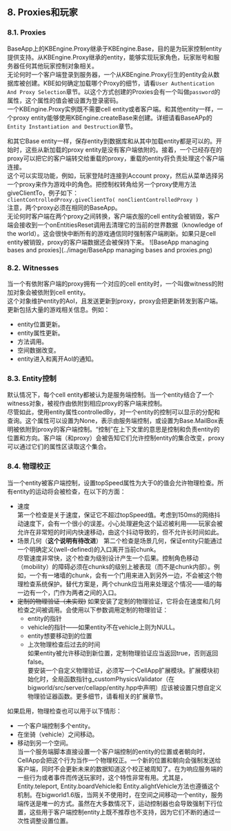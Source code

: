 ## 8. Proxies和玩家

### 8.1. Proxies
BaseApp上的KBEngine.Proxy继承于KBEngine.Base，目的是为玩家控制entity提供支持。从KBEngine.Proxy继承的entity，能够实现玩家角色，玩家账号和服务器任何其他玩家控制对象相关。  
无论何时一个客户端登录到服务器，一个从KBEngine.Proxy衍生的entity会从数据库被创建。KBE如何确定加载哪个Proxy的细节，请看`User Authentication And Proxy Selection`章节。以这个方式创建的Proxies会有一个叫做`password`的属性，这个属性的值会被设置为登录密码。  
一个KBEngine.Proxy实例既不需要cell entity或者客户端。和其他entity一样，一个proxy entity能够使用KBEngine.createBase来创建。详细请看BaseAPp的`Entity Instantiation and Destruction`章节。  

和其它Base entity一样，保存entity到数据库和从其中加载entity都是可以的。开始时，这些从新加载的proxy entity是没有客户端依附的。接着，一个已经存在的proxy可以把它的客户端转交给重载的proxy，重载的entity将负责处理这个客户端连接。  
这个可以实现功能，例如，玩家登陆时连接到Account proxy，然后从菜单选择另一个proxy来作为游戏中的角色。把控制权转角给另一个proxy使用方法giveClientTo，例子如下：  
`clientControlledProxy.giveClientTo( nonClientControlledProxy )`  
注意，两个proxy必须在相同的BaseApp。   
无论何时客户端在两个proxy之间转换，客户端衣服的cell entity会被销毁，客户端会接收到一个onEntitiesReset调用去清理它的当前的世界数据（knowledge of the world）。这会很快中断所有的游戏通信同时强制客户端刷新。如果只是cell entity被销毁，proxy的客户端数据还会被保持下来。
![BaseApp managing bases and proxies](../image/BaseApp managing bases and proxies.png)

### 8.2. Witnesses
当一个有依附客户端的proxy拥有一个对应的cell entity时，一个叫做witness的附加对象会被依附到cell entity。  
这个对象维护entity的AoI，且发送更新到proxy，proxy会把更新转发到客户端。  
更新包括大量的游戏相关信息。例如：  

* entity位置更新。  
* entity属性更新。
* 方法调用。
* 空间数据改变。
* entity进入和离开AoI的通知。

### 8.3. Entity控制
默认情况下，每个cell entity都被认为是服务端控制。当一个entity结合了一个witness对象，被视作由依附到相应proxy的客户端来控制。  
尽管如此，使用entity属性controlledBy，对一个entity的控制可以显示的分配和查询。这个属性可以设置为None，表示由服务端控制，或设置为Base.MailBox表明被依附到proxy的客户端控制。“控制”在上下文里的意思是控制和负责entity的位置和方向。客户端（和proxy）会被告知它们允许控制entity的集合改变，proxy可以通过它们的属性区读取这个集合。

### 8.4. 物理校正
当一个entity被客户端控制，设置topSpeed属性为大于0的值会允许物理检查。所有entity的运动将会被检查，在以下的方面：  

* 速度  
第一个检查是关于速度，保证它不超过topSpeed值。考虑到150ms的网络抖动速度下，会有一个很小的误差。小心处理避免这个延迟被利用——玩家会被允许在非常短的时间内快速移动，由这个抖动导致的，但不允许长时间如此。  
* 场景几何（**这个说明有待改进**）
第二个检查是场景几何，保证entity只能通过一个明确定义(well-defined)的入口离开当前chunk。  
尽管速度非常快，这个检查为级别设计产生一个后果。控制角色移动（mobility）的障碍必须在chunks的级别上被表现（而不是chunk内部）。例如，一个有一堵墙的chunk，会有一个门用来进入到另外一边，不会被这个物理检查系统保护。替代方案是，两个chunk应当用来处理这个情况——墙的每一边有一个，门作为两者之间的入口。  
* ~~定制的物理验证（未实现)~~
如果安装了定制的物理验证，它将会在速度和几何检查之间被调用。会使用以下参数调用定制的物理验证：  
	* entity的指针
	* vehicle的指针——如果entity不在vehicle上则为NULL。
	* entity想要移动到的位置
	* 上次物理检查后过去的时间  
如果entity被允许移动到新位置，定制物理验证应当返回true，否则返回false。  
要安装一个自定义物理验证，必须写一个CellApp扩展模块。扩展模块初始化时，全局函数指针g_customPhysicsValidator（在bigworld/src/server/cellapp/entity.hpp中声明）应该被设置只想自定义物理验证器函数。更多细节，请看相关的扩展章节。  

如果启用，物理检查也可以用于以下情形：  

* 一个客户端控制多个entity。  
* 在坐骑（vehicle）之间移动。
* 移动到另一个空间。  
当一个服务端脚本直接设置一个客户端控制的entity的位置或者朝向时，CellApp会把这个行为当作一个物理校正。一个新的位置和朝向会强制发送给客户端，同时不会更新未来的数据知道这个校正被周知了。在为响应服务端的一些行为或者事件而传送玩家时，这个特性非常有用。尤其是，Entity.teleport, Entity.boardVehicle和 Entity.alightVehicle方法也遵循这个机制。在bigworld1.6版，当网关不使用时，在空间之间移动一个entity，服务端传送是唯一的方式。虽然在大多数情况下，运动控制器也会导致强制下行位置，这些用于客户端控制entity上既不推荐也不支持，因为它们不断的通过一次性调整设置位置。

